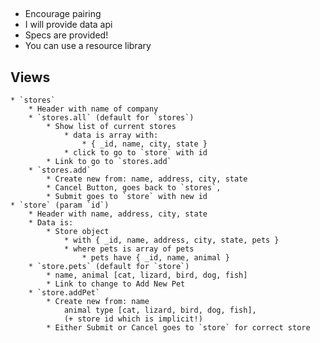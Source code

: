 ## 

* Encourage pairing
* I will provide data api
* Specs are provided!
* You can use a resource library

## Views

    * `stores`
        * Header with name of company
        * `stores.all` (default for `stores`)
            * Show list of current stores
                * data is array with:
                    * { _id, name, city, state }
                * click to go to `store` with id
            * Link to go to `stores.add`
        * `stores.add`
            * Create new from: name, address, city, state
            * Cancel Button, goes back to `stores`, 
            * Submit goes to `store` with new id
    * `store` (param `id`)
        * Header with name, address, city, state
        * Data is:
            * Store object 
                * with { _id, name, address, city, state, pets }
                * where pets is array of pets
                    * pets have { _id, name, animal }
        * `store.pets` (default for `store`)
            * name, animal [cat, lizard, bird, dog, fish]
            * Link to change to Add New Pet
        * `store.addPet`
            * Create new from: name
                animal type [cat, lizard, bird, dog, fish],
                (+ store id which is implicit!)
            * Either Submit or Cancel goes to `store` for correct store